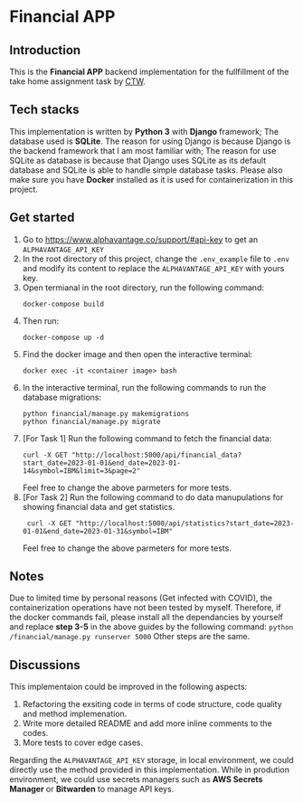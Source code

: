# Financial APP
## Introduction
This is the **Financial APP** backend implementation for the fullfillment of the take home assignment task by [CTW](https://ctw.inc/).

## Tech stacks
This implementation is written by **Python 3** with **Django** framework; The database used is **SQLite**. The reason for using Django is because Django is the backend framework that I am most familiar with; The reason for use SQLite as database is because that Django uses SQLite as its default database and SQLite is able to handle simple database tasks.
Please also make sure you have **Docker** installed as it is used for containerization in this project.

## Get started
1. Go to https://www.alphavantage.co/support/#api-key to get an `ALPHAVANTAGE_API_KEY`
2. In the root directory of this project, change the `.env_example` file to `.env` and modify its content to replace the `ALPHAVANTAGE_API_KEY` with yours key.
3. Open termianal in the root directory, run the following command:
    ```
    docker-compose build
4. Then run:
    ```
    docker-compose up -d
5. Find the docker image and then open the interactive terminal:
    ```
    docker exec -it <container image> bash
6. In the interactive terminal, run the following commands to run the database migrations:
   ```
   python financial/manage.py makemigrations
   python financial/manage.py migrate
7. [For Task 1] Run the following command to fetch the financial data:
   ```
   curl -X GET "http://localhost:5000/api/financial_data?start_date=2023-01-01&end_date=2023-01-14&symbol=IBM&limit=3&page=2"
   ```
   Feel free to change the above parmeters for more tests.
8. [For Task 2] Run the following command to do data manupulations for showing financial data and get statistics.
   ```
    curl -X GET "http://localhost:5000/api/statistics?start_date=2023-01-01&end_date=2023-01-31&symbol=IBM"
    ```
    Feel free to change the above parmeters for more tests.

## Notes
Due to limited time by personal reasons (Get infected with COVID), the containerization operations have not been tested by myself. Therefore, if the docker commands fail, please install all the dependancies by yourself and replace **step 3-5** in the above guides by the following command:
    ```
    python /financial/manage.py runserver 5000
    ```
Other steps are the same.

## Discussions
This implementaion could be improved in the following aspects:
1. Refactoring the exsiting code in terms of code structure, code quality and method implemenation.
2. Write more detailed README and add more inline comments to the codes.
3. More tests to cover edge cases.

Regarding the `ALPHAVANTAGE_API_KEY` storage, in local environment, we could directly use the method provided in this implementation. While in prodution environment, we could use secrets managers such as **AWS Secrets Manager** or **Bitwarden** to manage API keys.